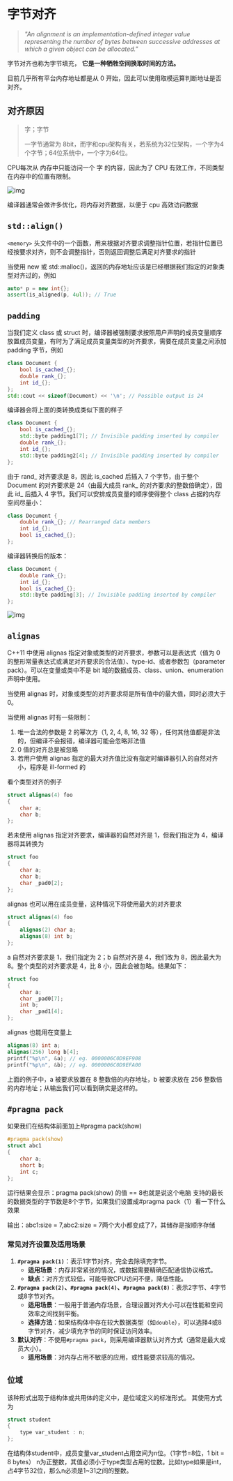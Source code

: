 # 字节对齐

> *"An alignment is an implementation-defined integer value representing the number of bytes between successive addresses at which a given object can be allocated."*

字节对齐也称为字节填充， **它是一种牺牲空间换取时间的方法。**

目前几乎所有平台内存地址都是从 0 开始，因此可以使用取模运算判断地址是否对齐。

## 对齐原因

> 字；字节
>
> 一字节通常为 8bit，而字和cpu架构有关，若系统为32位架构，一个字为4个字节；64位系统中，一个字为64位。

CPU每次从 内存中只能访问一个 字 的内容，因此为了 CPU 有效工作，不同类型在内存中的位置有限制。

![img](字节对齐.assets/v2-72b92f676ecd1431f7e7d1a52f8b52d2_1440w.jpg)

编译器通常会做许多优化，将内存对齐数据，以便于 cpu 高效访问数据



## `std::align()`

`<memory>` 头文件中的一个函数，用来根据对齐要求调整指针位置，若指针位置已经按要求对齐，则不会调整指针，否则返回调整后满足对齐要求的指针

当使用 new 或 std::malloc()，返回的内存地址应该是已经根据我们指定的对象类型对齐过的，例如

```cpp
auto* p = new int{};
assert(is_aligned(p, 4ul)); // True
```



## `padding`

当我们定义 class 或 struct 时，编译器被强制要求按照用户声明的成员变量顺序放置成员变量，有时为了满足成员变量类型的对齐要求，需要在成员变量之间添加 padding 字节，例如

```cpp
class Document {
    bool is_cached_{};
    double rank_{};
    int id_{};
};
std::cout << sizeof(Document) << '\n'; // Possible output is 24
```

编译器会将上面的类转换成类似下面的样子

```cpp
class Document {
    bool is_cached_{};
    std::byte padding1[7]; // Invisible padding inserted by compiler
    double rank_{};
    int id_{};
    std::byte padding2[4]; // Invisible padding inserted by compiler
};
```

由于 rand_ 对齐要求是 8，因此 is_cached 后插入 7 个字节，由于整个 Document 的对齐要求是 24（由最大成员 rank_ 的对齐要求的整数倍确定），因此 id_ 后插入 4 字节。我们可以安排成员变量的顺序使得整个 class 占据的内存空间尽量小：

```cpp
class Document {
    double rank_{}; // Rearranged data members
    int id_{};
    bool is_cached_{};
};
```

编译器转换后的版本：

```cpp
class Document {
    double rank_{};
    int id_{};
    bool is_cached_{};
    std::byte padding[3]; // Invisible padding inserted by compiler
};
```

![img](字节对齐.assets/v2-9b12c3c19e1dc813755f0267e745dcc4_1440w.jpg)



## `alignas`

C++11 中使用 alignas 指定对象或类型的对齐要求，参数可以是表达式（值为 0 的整形常量表达式或满足对齐要求的合法值）、type-id、或者参数包（parameter pack）。可以在变量或类中不是 bit 域的数据成员、class、union、enumeration 声明中使用。

当使用 alignas 时，对象或类型的对齐要求将是所有值中的最大值，同时必须大于 0。

当使用 alignas 时有一些限制：

1. 唯一合法的参数是 2 的幂次方（1, 2, 4, 8, 16, 32 等），任何其他值都是非法的，但编译不会报错，编译器可能会忽略非法值
2. 0 值的对齐总是被忽略
3. 若用户使用 alignas 指定的最大对齐值比没有指定时编译器引入的自然对齐小，程序是 ill-formed 的

看个类型对齐的例子

```cpp
struct alignas(4) foo
{
    char a;
    char b;
};
```

若未使用 alignas 指定对齐要求，编译器的自然对齐是 1，但我们指定为 4，编译器将其转换为

```cpp
struct foo
{
    char a;
    char b;
    char _pad0[2];
};
```

alignas 也可以用在成员变量，这种情况下将使用最大的对齐要求

```cpp
struct alignas(4) foo
{
    alignas(2) char a;
    alignas(8) int b;
};
```

a 自然对齐要求是 1，我们指定为 2；b 自然对齐是 4，我们改为 8，因此最大为 8。整个类型的对齐要求是 4，比 8 小，因此会被忽略。结果如下：

```cpp
struct foo
{
    char a;
    char _pad0[7];
    int b;
    char _pad1[4];
};
```

alignas 也能用在变量上

```cpp
alignas(8) int a;
alignas(256) long b[4];
printf("%p\n", &a); // eg. 0000006C0D9EF908
printf("%p\n", &b); // eg. 0000006C0D9EFA00
```

上面的例子中，a 被要求放置在 8 整数倍的内存地址，b 被要求放在 256 整数倍的内存地址；从输出我们可以看到确实是这样的。



##  `#pragma pack`

如果我们在结构体前面加上#pragma pack(show)

```cpp
#pragma pack(show)
struct abc1
{
	char a;
	short b;
	int c;
};
```

运行结果会显示：pragma pack(show) 的值 == 8也就是说这个电脑 支持的最长的数据类型的字节数是8个字节，如果我们设置成#pragma pack（1）看一下什么效果

输出：abc1:size = 7,abc2:size = 7两个大小都变成了7，其储存是按顺序存储



### 常见对齐设置及适用场景

1. **`#pragma pack(1)`**：表示1字节对齐，完全去除填充字节。
   - **适用场景**：内存非常紧张的情况，或数据需要精确匹配通信协议格式。
   - **缺点**：对齐方式较低，可能导致CPU访问不便，降低性能。
2. **`#pragma pack(2)`、`#pragma pack(4)`、`#pragma pack(8)`**：表示2字节、4字节或8字节对齐。
   - **适用场景**：一般用于普通内存场景，合理设置对齐大小可以在性能和空间效率之间找到平衡。
   - **选择方法**：如果结构体中存在较大数据类型（如`double`），可以选择4或8字节对齐，减少填充字节的同时保证访问效率。
3. **默认对齐**：不使用`#pragma pack`，则采用编译器默认对齐方式（通常是最大成员大小）。
   - **适用场景**：对内存占用不敏感的应用，或性能要求较高的情况。



## `位域`

该种形式出现于结构体或共用体的定义中，是位域定义的标准形式。
其使用方式为

```c
struct student
{
	type var_student : n;
};

```

在结构体student中，成员变量var_student占用空间为n位。（1字节=8位，1 bit = 8 bytes）
n为正整数，其值必须小于type类型占用的位数。比如type如果是int，占4字节32位，那么n必须是1~31之间的整数。